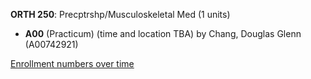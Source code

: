 **ORTH 250**: Precptrshp/Musculoskeletal Med (1 units)

- **A00** (Practicum) (time and location TBA) by Chang, Douglas Glenn (A00742921)

[Enrollment numbers over time](./ORTH250.tsv)
